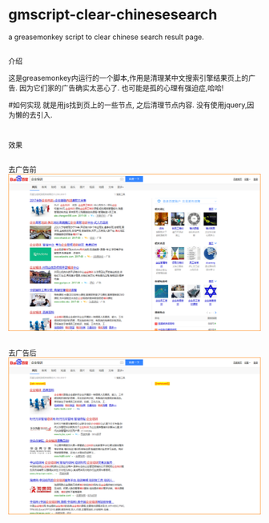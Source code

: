 # gmscript-clear-chinesesearch
a greasemonkey script to clear  chinese search result page. 

##
介绍

这是greasemonkey内运行的一个脚本,作用是清理某中文搜索引擎结果页上的广告. 
因为它们家的广告确实太恶心了. 也可能是孤的心理有强迫症,哈哈!


#如何实现
就是用js找到页上的一些节点, 之后清理节点内容.
没有使用jquery,因为懒的去引入.

#
效果

##
去广告前
![](https://github.com/hellochineseworld/gmscript-clear-chinesesearch/raw/master/docs/page-raw.png) 



##
去广告后
![](https://github.com/hellochineseworld/gmscript-clear-chinesesearch/raw/master/docs/page-clear.png) 

